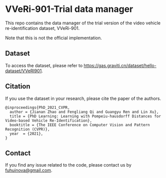 # VVeRi-901-Trial data manager
This repo contains the data manager of the trial version of the video vehicle re-identification dataset, VVeRi-901.

Note that this is not the official implementation.

## Dataset
To access the dataset, please refer to https://gas.graviti.cn/dataset/hello-dataset/VVeRI901.

## Citation
If you use the dataset in your research, please cite the paper of the authors.
```
@inproceedings{PhD_2021_CVPR,
  author = {Jianan Zhao and Fengliang Qi and Guangyu Ren and Lin Xu},
  title = {PhD Learning: Learning with Pompeiu-hausdorff Distances for Video-based Vehicle Re-Identification},
  booktitle = {The IEEE Conference on Computer Vision and Pattern Recognition (CVPR)},
  year  = {2021},
}
```
## Contact
If you find any issue related to the code, please contact us by fuhuinova@gmail.com.
